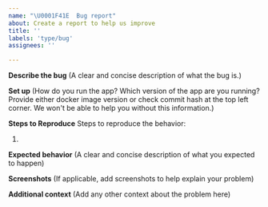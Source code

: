 ```yaml
---
name: "\U0001F41E  Bug report"
about: Create a report to help us improve
title: ''
labels: 'type/bug'
assignees: ''

---
```


**Describe the bug**
(A clear and concise description of what the bug is.)


**Set up**
(How do you run the app? 
Which version of the app are you running? Provide either docker image version or check commit hash at the top left corner. We won't be able to help you without this information.)


**Steps to Reproduce**
Steps to reproduce the behavior:

1. 

**Expected behavior**
(A clear and concise description of what you expected to happen)

**Screenshots**
(If applicable, add screenshots to help explain your problem)


**Additional context**
(Add any other context about the problem here)
